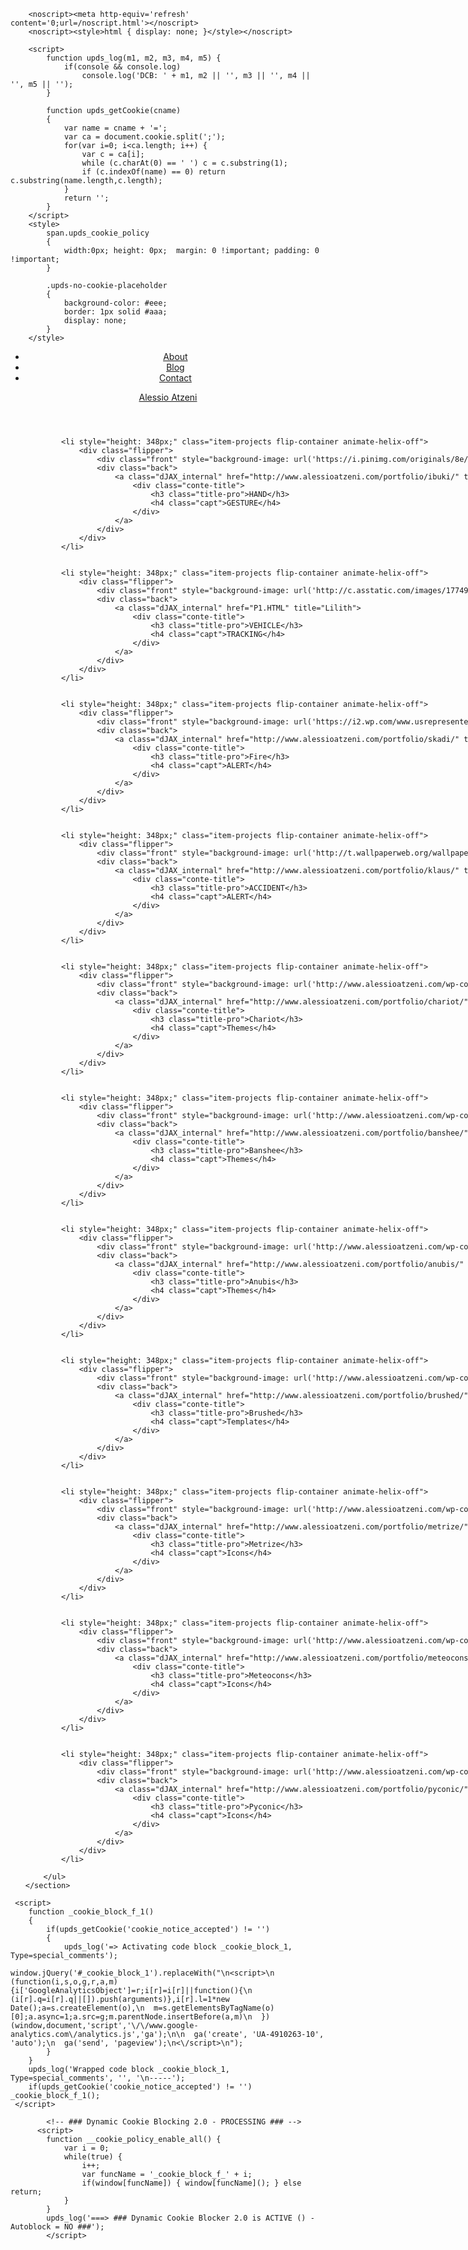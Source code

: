 <html prefix="og: http://ogp.me/ns#" class="animation-enabled animated-content colorize js no-flexbox flexbox-legacy canvas canvastext webgl no-touch geolocation postmessage no-websqldatabase indexeddb hashchange history draganddrop websockets rgba hsla multiplebgs backgroundsize borderimage borderradius boxshadow textshadow opacity cssanimations csscolumns cssgradients no-cssreflections csstransforms csstransforms3d csstransitions fontface generatedcontent video audio localstorage sessionstorage webworkers applicationcache svg inlinesvg smil svgclippaths wf-brandongrotesque-n3-active wf-brandongrotesque-n5-active wf-brandongrotesque-n4-active wf-futurapt-i4-active wf-brandongrotesque-n7-active wf-futurapt-n7-active wf-futurapt-i7-active wf-futurapt-n4-active wf-active" lang="en-US">

<!-- Meta Tags -->
<meta http-equiv="Content-Type" content="text/html; charset=UTF-8">

<!-- Mobile Specifics -->
<meta name="viewport" content="width=device-width, initial-scale=1.0">

<!-- Mobile Internet Explorer ClearType Technology -->
<!--[if IEMobile]><meta http-equiv="cleartype" content="on"><![endif]-->

<!--Shortcut icon-->
<link rel="shortcut icon" href="http://www.alessioatzeni.com/wp-content/themes/az/_include/img/favicon.ico">

<!-- RSS & Pingbacks -->
<link rel="alternate" type="application/rss+xml" title="Alessio Atzeni | Hybrid Designer &amp; Front-end Developer RSS Feed" href="http://www.alessioatzeni.com/feed/">
<link rel="pingback" href="http://www.alessioatzeni.com/xmlrpc.php">

<!-- TypeKit -->
<script src="//www.google-analytics.com/analytics.js" async=""></script><script type="text/javascript" src="//use.typekit.net/acq4yul.js"></script>
<style type="text/css">.tk-brandon-grotesque{font-family:"brandon-grotesque",sans-serif;}.tk-futura-pt{font-family:"futura-pt",sans-serif;}</style><style type="text/css">@font-face{font-family:brandon-grotesque;src:url(https://use.typekit.net/af/73776a/0000000000000000000132df/27/l?subset_id=2&fvd=n4&v=3) format("woff2"),url(https://use.typekit.net/af/73776a/0000000000000000000132df/27/d?subset_id=2&fvd=n4&v=3) format("woff"),url(https://use.typekit.net/af/73776a/0000000000000000000132df/27/a?subset_id=2&fvd=n4&v=3) format("opentype");font-weight:400;font-style:normal;}@font-face{font-family:brandon-grotesque;src:url(https://use.typekit.net/af/0abd16/0000000000000000000132e3/27/l?subset_id=2&fvd=n7&v=3) format("woff2"),url(https://use.typekit.net/af/0abd16/0000000000000000000132e3/27/d?subset_id=2&fvd=n7&v=3) format("woff"),url(https://use.typekit.net/af/0abd16/0000000000000000000132e3/27/a?subset_id=2&fvd=n7&v=3) format("opentype");font-weight:700;font-style:normal;}@font-face{font-family:brandon-grotesque;src:url(https://use.typekit.net/af/e1acce/0000000000000000000132dd/27/l?subset_id=2&fvd=n3&v=3) format("woff2"),url(https://use.typekit.net/af/e1acce/0000000000000000000132dd/27/d?subset_id=2&fvd=n3&v=3) format("woff"),url(https://use.typekit.net/af/e1acce/0000000000000000000132dd/27/a?subset_id=2&fvd=n3&v=3) format("opentype");font-weight:300;font-style:normal;}@font-face{font-family:brandon-grotesque;src:url(https://use.typekit.net/af/32b4b2/0000000000000000000132e1/27/l?subset_id=2&fvd=n5&v=3) format("woff2"),url(https://use.typekit.net/af/32b4b2/0000000000000000000132e1/27/d?subset_id=2&fvd=n5&v=3) format("woff"),url(https://use.typekit.net/af/32b4b2/0000000000000000000132e1/27/a?subset_id=2&fvd=n5&v=3) format("opentype");font-weight:500;font-style:normal;}@font-face{font-family:futura-pt;src:url(https://use.typekit.net/af/e9d809/000000000000000000010091/27/l?primer=7cdcb44be4a7db8877ffa5c0007b8dd865b3bbc383831fe2ea177f62257a9191&fvd=n7&v=3) format("woff2"),url(https://use.typekit.net/af/e9d809/000000000000000000010091/27/d?primer=7cdcb44be4a7db8877ffa5c0007b8dd865b3bbc383831fe2ea177f62257a9191&fvd=n7&v=3) format("woff"),url(https://use.typekit.net/af/e9d809/000000000000000000010091/27/a?primer=7cdcb44be4a7db8877ffa5c0007b8dd865b3bbc383831fe2ea177f62257a9191&fvd=n7&v=3) format("opentype");font-weight:700;font-style:normal;}@font-face{font-family:futura-pt;src:url(https://use.typekit.net/af/8906d7/000000000000000000010092/27/l?primer=7cdcb44be4a7db8877ffa5c0007b8dd865b3bbc383831fe2ea177f62257a9191&fvd=i7&v=3) format("woff2"),url(https://use.typekit.net/af/8906d7/000000000000000000010092/27/d?primer=7cdcb44be4a7db8877ffa5c0007b8dd865b3bbc383831fe2ea177f62257a9191&fvd=i7&v=3) format("woff"),url(https://use.typekit.net/af/8906d7/000000000000000000010092/27/a?primer=7cdcb44be4a7db8877ffa5c0007b8dd865b3bbc383831fe2ea177f62257a9191&fvd=i7&v=3) format("opentype");font-weight:700;font-style:italic;}@font-face{font-family:futura-pt;src:url(https://use.typekit.net/af/3489f3/000000000000000000013365/27/l?primer=7cdcb44be4a7db8877ffa5c0007b8dd865b3bbc383831fe2ea177f62257a9191&fvd=n4&v=3) format("woff2"),url(https://use.typekit.net/af/3489f3/000000000000000000013365/27/d?primer=7cdcb44be4a7db8877ffa5c0007b8dd865b3bbc383831fe2ea177f62257a9191&fvd=n4&v=3) format("woff"),url(https://use.typekit.net/af/3489f3/000000000000000000013365/27/a?primer=7cdcb44be4a7db8877ffa5c0007b8dd865b3bbc383831fe2ea177f62257a9191&fvd=n4&v=3) format("opentype");font-weight:400;font-style:normal;}@font-face{font-family:futura-pt;src:url(https://use.typekit.net/af/3ba171/000000000000000000010095/27/l?primer=7cdcb44be4a7db8877ffa5c0007b8dd865b3bbc383831fe2ea177f62257a9191&fvd=i4&v=3) format("woff2"),url(https://use.typekit.net/af/3ba171/000000000000000000010095/27/d?primer=7cdcb44be4a7db8877ffa5c0007b8dd865b3bbc383831fe2ea177f62257a9191&fvd=i4&v=3) format("woff"),url(https://use.typekit.net/af/3ba171/000000000000000000010095/27/a?primer=7cdcb44be4a7db8877ffa5c0007b8dd865b3bbc383831fe2ea177f62257a9191&fvd=i4&v=3) format("opentype");font-weight:400;font-style:italic;}</style><script type="text/javascript">try{Typekit.load();}catch(e){}</script>


<!-- This site is optimized with the Yoast SEO plugin v3.8 - https://yoast.com/wordpress/plugins/seo/ -->
<title>Auto Smartech</title>
<meta name="description" content="Portfolio &amp; Blog of Alessio Atzeni Hybrid Designer &amp; Front-end Developer based in Italy.">
<meta name="robots" content="noodp">
<link rel="canonical" href="http://www.alessioatzeni.com/">
<meta property="og:locale" content="en_US">
<meta property="og:type" content="website">
<meta property="og:title" content="Alessio Atzeni | Hybrid Designer &amp; Front-end Developer">
<meta property="og:description" content="Portfolio &amp; Blog of Alessio Atzeni Hybrid Designer &amp; Front-end Developer based in Italy.">
<meta property="og:url" content="http://www.alessioatzeni.com/">
<meta property="og:site_name" content="Alessio Atzeni | Hybrid Designer &amp; Front-end Developer">
<meta property="og:image" content="http://www.alessioatzeni.com/wp-content/uploads/logo_az_.png">
<meta property="og:image:width" content="400">
<meta property="og:image:height" content="400">
<script type="application/ld+json">{"@context":"http:\/\/schema.org","@type":"WebSite","@id":"#website","url":"http:\/\/www.alessioatzeni.com\/","name":"Alessio Atzeni | Hybrid Designer &amp; Front-end Developer","potentialAction":{"@type":"SearchAction","target":"http:\/\/www.alessioatzeni.com\/?s={search_term_string}","query-input":"required name=search_term_string"}}</script>
<!-- / Yoast SEO plugin. -->

<link rel="dns-prefetch" href="//s.w.org">
<link rel="stylesheet" id="cookie-notice-front-css" href="http://www.alessioatzeni.com/wp-content/plugins/dynamic-cookie-blocker/css/front.css" type="text/css" media="all">
<link rel="stylesheet" id="bootstrap-css" href="http://www.alessioatzeni.com/wp-content/themes/az/_include/css/bootstrap.min.css" type="text/css" media="all">
<link rel="stylesheet" id="main-styles-css" href="http://www.alessioatzeni.com/wp-content/themes/az/style.css" type="text/css" media="all">
<script type="text/javascript" src="http://www.alessioatzeni.com/wp-includes/js/jquery/jquery.js"></script>
<script type="text/javascript" src="http://www.alessioatzeni.com/wp-includes/js/jquery/jquery-migrate.min.js"></script>
<script type="text/javascript">
/* <![CDATA[ */
var cnArgs = {"ajaxurl":"http:\/\/www.alessioatzeni.com\/wp-admin\/admin-ajax.php","hideEffect":"fade","upds_accept_on_scroll":"no","upds_accept_on_page_click":"yes","upds_accept_force_refresh":"yes","cookieName":"cookie_notice_accepted","cookieValue":"TRUE","cookieTime":"31536000","cookiePath":"\/","cookieDomain":""};
/* ]]> */
</script>
<script type="text/javascript" src="http://www.alessioatzeni.com/wp-content/plugins/dynamic-cookie-blocker/js/front.js"></script>
<script type="text/javascript" src="http://www.alessioatzeni.com/wp-content/themes/az/_include/js/modernizr.js"></script>
<link rel="https://api.w.org/" href="http://www.alessioatzeni.com/wp-json/">
<link rel="shortlink" href="http://www.alessioatzeni.com/">
<link rel="alternate" type="application/json+oembed" href="http://www.alessioatzeni.com/wp-json/oembed/1.0/embed?url=http%3A%2F%2Fwww.alessioatzeni.com%2F">
<link rel="alternate" type="text/xml+oembed" href="http://www.alessioatzeni.com/wp-json/oembed/1.0/embed?url=http%3A%2F%2Fwww.alessioatzeni.com%2F&amp;format=xml">

        <noscript><meta http-equiv='refresh' content='0;url=/noscript.html'></noscript> 
        <noscript><style>html { display: none; }</style></noscript>

        <script>
            function upds_log(m1, m2, m3, m4, m5) {
                if(console && console.log) 
					console.log('DCB: ' + m1, m2 || '', m3 || '', m4 || '', m5 || '');
            }

            function upds_getCookie(cname) 
            {
                var name = cname + '=';
                var ca = document.cookie.split(';');
                for(var i=0; i<ca.length; i++) {
                    var c = ca[i];
                    while (c.charAt(0) == ' ') c = c.substring(1);
                    if (c.indexOf(name) == 0) return c.substring(name.length,c.length);
                }
                return '';
            }
        </script>
        <style>
			span.upds_cookie_policy
			{ 
				width:0px; height: 0px;  margin: 0 !important; padding: 0 !important; 
			} 

			.upds-no-cookie-placeholder
			{
    			background-color: #eee;
    			border: 1px solid #aaa;
    			display: none;    
			}
		</style>
</head>

<body class="home page page-id-6 page-template page-template-template-portfolio page-template-template-portfolio-php gecko windows wpb-js-composer js-comp-ver-3.6.2 vc_responsive desktop-view">

<!-- Loading -->
<div style="opacity: 0; display: none;" id="loader-container">
	<span style="height: 100%;" id="loader-percentage-line">
		<span id="loader-percentage">100</span>
	</span>
</div>
<!-- End Loading -->

<!-- Start Wrap All -->
<div style="opacity: 1; visibility: visible;" class="wrap_all">

<!-- Header -->
<header id="menu">
	<a id="mobile-nav" class="menu-nav dJAX_internal desktop-view" href="#menu-pr"><span class="menu-icon"></span></a>
	<nav class="desktop-view" id="menu-pr">
		<ul>
		<li><a class="dJAX_internal" title="About" href="http://www.alessioatzeni.com/about/">About<i class="about"></i></a></li>
<li><a class="dJAX_internal" title="Blog" href="http://www.alessioatzeni.com/blog/">Blog<i class="blog"></i></a></li>
		<li><a class="dJAX_internal" data-toggle="modal" href="#" data-target="#myModal" title="Contact">Contact <i class="contact"></i></a></li>
		</ul>
	</nav>
	<a class="logo dJAX_internal" href="http://www.alessioatzeni.com" title="Alessio Atzeni | Hybrid Designer &amp; Front-end Developer">Alessio Atzeni</a>
</header>
<!-- End Header -->

<!-- Loader -->
<div class="page-bg"></div>
<div class="page-loader"></div>
<!-- End Loader -->

<!-- Start Main -->
<div id="main" class="ajaxable">
<div id="content-portfolio">
	<section id="works">
		<ul style="width: 3850px;" id="projects">
			
			<li style="height: 348px;" class="item-projects flip-container animate-helix-off">
				<div class="flipper">
					<div class="front" style="background-image: url('https://i.pinimg.com/originals/8e/4d/a0/8e4da073e6b8f4324f850c6778bbb010.jpg');"></div>
					<div class="back">
						<a class="dJAX_internal" href="http://www.alessioatzeni.com/portfolio/ibuki/" title="Ibuki">
							<div class="conte-title">
								<h3 class="title-pro">HAND</h3>
								<h4 class="capt">GESTURE</h4>
							</div>
						</a>
					</div>
				</div>
			</li>


			<li style="height: 348px;" class="item-projects flip-container animate-helix-off">
				<div class="flipper">
					<div class="front" style="background-image: url('http://c.asstatic.com/images/1774931_635019436661522500-1.jpg');"></div>
					<div class="back">
						<a class="dJAX_internal" href="P1.HTML" title="Lilith">
							<div class="conte-title">
								<h3 class="title-pro">VEHICLE</h3>
								<h4 class="capt">TRACKING</h4>
							</div>
						</a>
					</div>
				</div>
			</li>


			<li style="height: 348px;" class="item-projects flip-container animate-helix-off">
				<div class="flipper">
					<div class="front" style="background-image: url('https://i2.wp.com/www.usrepresented.com/wp-content/uploads/2017/05/lit_match.jpg?fit=1024%2C768');"></div>
					<div class="back">
						<a class="dJAX_internal" href="http://www.alessioatzeni.com/portfolio/skadi/" title="Skadi">
							<div class="conte-title">
								<h3 class="title-pro">Fire</h3>
								<h4 class="capt">ALERT</h4>
							</div>
						</a>
					</div>
				</div>
			</li>


			<li style="height: 348px;" class="item-projects flip-container animate-helix-off">
				<div class="flipper">
					<div class="front" style="background-image: url('http://t.wallpaperweb.org/wallpaper/games/1280x960/wallpaper_crash_n_burn_03_1600_1280x960.jpg');"></div>
					<div class="back">
						<a class="dJAX_internal" href="http://www.alessioatzeni.com/portfolio/klaus/" title="Klaus">
							<div class="conte-title">
								<h3 class="title-pro">ACCIDENT</h3>
								<h4 class="capt">ALERT</h4>
							</div>
						</a>
					</div>
				</div>
			</li>


			<li style="height: 348px;" class="item-projects flip-container animate-helix-off">
				<div class="flipper">
					<div class="front" style="background-image: url('http://www.alessioatzeni.com/wp-content/uploads/chariot-th.jpg');"></div>
					<div class="back">
						<a class="dJAX_internal" href="http://www.alessioatzeni.com/portfolio/chariot/" title="Chariot">
							<div class="conte-title">
								<h3 class="title-pro">Chariot</h3>
								<h4 class="capt">Themes</h4>
							</div>
						</a>
					</div>
				</div>
			</li>


			<li style="height: 348px;" class="item-projects flip-container animate-helix-off">
				<div class="flipper">
					<div class="front" style="background-image: url('http://www.alessioatzeni.com/wp-content/uploads/banshee-th.jpg');"></div>
					<div class="back">
						<a class="dJAX_internal" href="http://www.alessioatzeni.com/portfolio/banshee/" title="Banshee">
							<div class="conte-title">
								<h3 class="title-pro">Banshee</h3>
								<h4 class="capt">Themes</h4>
							</div>
						</a>
					</div>
				</div>
			</li>


			<li style="height: 348px;" class="item-projects flip-container animate-helix-off">
				<div class="flipper">
					<div class="front" style="background-image: url('http://www.alessioatzeni.com/wp-content/uploads/anubis-th.jpg');"></div>
					<div class="back">
						<a class="dJAX_internal" href="http://www.alessioatzeni.com/portfolio/anubis/" title="Anubis">
							<div class="conte-title">
								<h3 class="title-pro">Anubis</h3>
								<h4 class="capt">Themes</h4>
							</div>
						</a>
					</div>
				</div>
			</li>


			<li style="height: 348px;" class="item-projects flip-container animate-helix-off">
				<div class="flipper">
					<div class="front" style="background-image: url('http://www.alessioatzeni.com/wp-content/uploads/brushed-th.jpg');"></div>
					<div class="back">
						<a class="dJAX_internal" href="http://www.alessioatzeni.com/portfolio/brushed/" title="Brushed">
							<div class="conte-title">
								<h3 class="title-pro">Brushed</h3>
								<h4 class="capt">Templates</h4>
							</div>
						</a>
					</div>
				</div>
			</li>


			<li style="height: 348px;" class="item-projects flip-container animate-helix-off">
				<div class="flipper">
					<div class="front" style="background-image: url('http://www.alessioatzeni.com/wp-content/uploads/metrize-th.jpg');"></div>
					<div class="back">
						<a class="dJAX_internal" href="http://www.alessioatzeni.com/portfolio/metrize/" title="Metrize">
							<div class="conte-title">
								<h3 class="title-pro">Metrize</h3>
								<h4 class="capt">Icons</h4>
							</div>
						</a>
					</div>
				</div>
			</li>


			<li style="height: 348px;" class="item-projects flip-container animate-helix-off">
				<div class="flipper">
					<div class="front" style="background-image: url('http://www.alessioatzeni.com/wp-content/uploads/meteocons-th.jpg');"></div>
					<div class="back">
						<a class="dJAX_internal" href="http://www.alessioatzeni.com/portfolio/meteocons/" title="Meteocons">
							<div class="conte-title">
								<h3 class="title-pro">Meteocons</h3>
								<h4 class="capt">Icons</h4>
							</div>
						</a>
					</div>
				</div>
			</li>


			<li style="height: 348px;" class="item-projects flip-container animate-helix-off">
				<div class="flipper">
					<div class="front" style="background-image: url('http://www.alessioatzeni.com/wp-content/uploads/pyconic-th.jpg');"></div>
					<div class="back">
						<a class="dJAX_internal" href="http://www.alessioatzeni.com/portfolio/pyconic/" title="Pyconic">
							<div class="conte-title">
								<h3 class="title-pro">Pyconic</h3>
								<h4 class="capt">Icons</h4>
							</div>
						</a>
					</div>
				</div>
			</li>

		</ul>
	</section>
</div>

</div>
<!-- End Main -->

<!-- Footer -->
<footer>
  <!-- Contact -->
  <div id="contact">
    <div style="display: none;" class="modal fade" id="myModal" tabindex="-1" role="dialog" aria-hidden="true">
      <a href="http://www.alessioatzeni.com/privacy-policy/" class="iubenda-nostyle same-url dJAX_internal" title="Privacy Policy">Privacy Policy</a>
      <button type="button" class="close" data-dismiss="modal" aria-hidden="true"><i class="close-btn"></i></button>
        <div style="margin-top: -57px; margin-left: -300px;" class="modal-dialog modal-vertical-centered">
          <a href="mailto:info@alessioatzeni.com?subject=New%20Project%20Enquiries%20or%20Saying%20Hello!" class="mail-to">info<span class="color-text">@</span>alessioatzeni.com</a>
          <nav class="social-profiles">
            <ul>
              <li><a href="https://twitter.com/Bluxart" target="_blank" title="Follow Me on Twitter">Twitter</a></li>
              <li><a href="https://www.facebook.com/atzenialessio" target="_blank" title="Follow Me on Facebook">Facebook</a></li>
              <li><a href="http://dribbble.com/Bluxart" target="_blank" title="Follow Me on Dribbble">Dribbble</a></li>
              <li><a href="http://www.behance.net/alessioatzeni" target="_blank" title="Follow Me on Behance">Behance</a></li>
            </ul>
          </nav>
        </div>
    </div>
  </div>
  <!-- End Contact -->
</footer>
<!-- End Footer -->

</div>
<!-- End Wrap All -->

<!-- Analytics -->

<script>
  (function(i,s,o,g,r,a,m){i['GoogleAnalyticsObject']=r;i[r]=i[r]||function(){
  (i[r].q=i[r].q||[]).push(arguments)},i[r].l=1*new Date();a=s.createElement(o),
  m=s.getElementsByTagName(o)[0];a.async=1;a.src=g;m.parentNode.insertBefore(a,m)
  })(window,document,'script','//www.google-analytics.com/analytics.js','ga');

  ga('create', 'UA-4910263-10', 'auto');
  ga('send', 'pageview');
</script>

     <script>
        function _cookie_block_f_1()
        {
            if(upds_getCookie('cookie_notice_accepted') != '')
            {
                upds_log('=> Activating code block _cookie_block_1, Type=special_comments'); 
                window.jQuery('#_cookie_block_1').replaceWith("\n<script>\n  (function(i,s,o,g,r,a,m){i['GoogleAnalyticsObject']=r;i[r]=i[r]||function(){\n  (i[r].q=i[r].q||[]).push(arguments)},i[r].l=1*new Date();a=s.createElement(o),\n  m=s.getElementsByTagName(o)[0];a.async=1;a.src=g;m.parentNode.insertBefore(a,m)\n  })(window,document,'script','\/\/www.google-analytics.com\/analytics.js','ga');\n\n  ga('create', 'UA-4910263-10', 'auto');\n  ga('send', 'pageview');\n<\/script>\n");
            }
        }
        upds_log('Wrapped code block _cookie_block_1, Type=special_comments', '', '\n-----');
        if(upds_getCookie('cookie_notice_accepted') != '') _cookie_block_f_1();   
     </script>
<!-- End Analytics -->

<script type="text/javascript" src="http://www.alessioatzeni.com/wp-content/themes/az/_include/js/plugins.js"></script>
<script type="text/javascript" src="http://www.alessioatzeni.com/wp-content/themes/az/_include/js/main-not-compiled.js"></script>
<script type="text/javascript" src="http://www.alessioatzeni.com/wp-includes/js/wp-embed.min.js"></script>

			<!-- ### Dynamic Cookie Blocking 2.0 - PROCESSING ### -->
          <script>
            function __cookie_policy_enable_all() {
                var i = 0;
                while(true) {
                    i++;
                    var funcName = '_cookie_block_f_' + i;
                    if(window[funcName]) { window[funcName](); } else return;
                }
            }
            upds_log('===> ### Dynamic Cookie Blocker 2.0 is ACTIVE () - Autoblock = NO ###');
            </script>	


</body>
</html>
